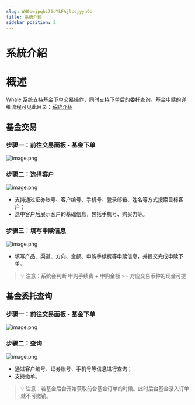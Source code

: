 ```yaml
---
slug: WH0qwjpqbi76oYkFAjlcsjyynQb
title: 系統介紹
sidebar_position: 2
---
```



# 系統介紹


# 概述


Whale 系统支持基金下单交易操作，同时支持下单后的委托查询。基金申赎的详细流程可见此目录：[系統介紹](/2455bab0c2cc81d8add3ce1ec1c3ef5f)


## 基金交易


### 步骤一：前往交易面板 - 基金下单


![image.png](/assets/5bc3ed7d08cc7de8cc507bb662d12075.png)


### 步骤二：选择客户


![image.png](/assets/4049bcda29709b6f8cf46c5c031efb78.png)

- 支持通过证券账号、客户编号、手机号、登录邮箱、姓名等方式搜索目标客户；
- 选中客户后展示客户的基础信息，包括手机号、购买力等。

### 步骤三：填写申赎信息


![image.png](/assets/65404cb14e9ab5224e858c2f7399a2ba.png)

- 填写产品、渠道、方向、金额、申购手续费等申赎信息，并提交完成申赎下单。

> 💡 注意：系统会判断 申购手续费 + 申购金额 >= 对应交易币种的现金可提


## 基金委托查询


### 步骤一：前往交易面板 - 基金下单


![image.png](/assets/92383dc9fc1e6728f4adb842cbc11a2c.png)


### 步骤二：查询


![image.png](/assets/70b44e163a87e1a857c30430932f0f23.png)

- 通过客户编号、证券账号、手机号等信息进行查询；
- 支持撤单。

> 💡 注意：若基金后台开始获取前台基金订单的时候。此时后台基金录入订单就不可撤销。

